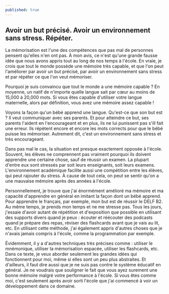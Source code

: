 ```yaml
---
published: true
---
```

## Avoir un but précisé. Avoir un environnement sans stress. Répéter.

La mémorisation est l'une des compétences que pas mal de personnes pensent qu'elles n'en ont pas. À mon avis, ce n'est qu'une grande fausse idée que nous avons appris tout au long de nos temps à l'école. En vraie, je crois que tout le monde possède une mémoire très capable, et que l'on peut l'améliorer par avoir un but précisé, par avoir un environnement sans stress et par répéter ce que l'on veut mémoriser.

Pourquoi je suis convaincu que tout le monde a une mémoire capable ? En moyenne, un natif de n'importe quelle langue sait par cœur au moins de 15,000 à 20,000 mots. Si vous êtes capable d'utiliser votre langue maternelle, alors par définition, vous avez une mémoire assez capable !

Voyons la façon qu'un bébé apprend une langue. Qu'est-ce que son but est ? Il veut communiquer avec ses parents. Et pour atteindre ce but, ses parents l'aident en l'encourageant et en plus, ils ne lui punissent pas s'ill fait une erreur. Ils répètent encore et encore les mots corrects pour que le bébé puisse les mémoriser. Autrement dit, c'est un environnement sans stress et très encourageant.

Dans pas mal le cas, la situation est presque exactement opposée à l'école. Souvent, les élèves ne comprennent pas vraiment pourquoi ils doivent apprendre une certaine chose, sauf de réussir un examen. La plupart d'entre eux sont stressés par soit leurs enseignants, soit leurs examens. L'environnement académique facilite aussi une compétition entre les élèves, qui peut rajouter du stress. À cause de tout cela, on peut se sentir qu'on a une mauvaise mémoire après des années à l'école.

Personnellement, je trouve que j'ai énormément amélioré ma mémoire et ma capacité d'apprendre en général en imitant la façon dont un bébé apprend. Pour apprendre le français, par exemple, mon but est de réussir le DELF B2. Au même temps, je prends mon temps et ne me stresse pas. Tous les jours, j'essaie d'avoir autant de répétition et d'exposition que possible en utilisant des supports divers quand je peux : écouter et réécouter des podcasts quand je prépare des repas, réviser des flashcards avant que je vais au lit, etc. En utilisant cette méthode, j'ai également appris d'autres choses que je n'avais jamais compris à l'école, comme la programmation par exemple.

Évidemment, il y a d'autres techniques très précises comme : utiliser le mnémonique, utiliser la mémorisation espacée, utiliser les flashcards, etc. Dans ce texte, je veux aborder seulement les grandes idées qui fonctionnent pour moi, même si elles sont un peu plus abstraites. Et d'ailleurs, il faut dire aussi que je ne suis pas contre le système éducatif en général. Je ne voudrais que souligner le fait que vous ayez surement une bonne mémoire malgré votre performance à l'école. Si vous êtes comme moi, c'est seulement après avoir sorti l'école que j'ai commencé à voir un développement dans ce domaine.
